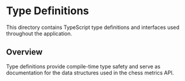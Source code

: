 # Type Definitions

This directory contains TypeScript type definitions and interfaces used throughout the application.

## Overview

Type definitions provide compile-time type safety and serve as documentation for the data structures used in the chess metrics API.
